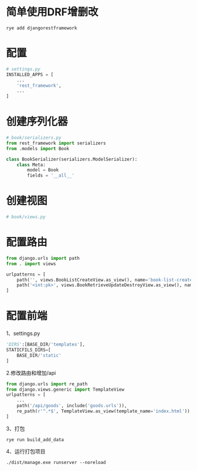 # 简单使用DRF增删改
```shell
rye add djangorestframework
```
# 配置
```python
# settings.py
INSTALLED_APPS = [
    ...
    'rest_framework',
    ...
]
```
# 创建序列化器
```python
# book/serializers.py
from rest_framework import serializers
from .models import Book

class BookSerializer(serializers.ModelSerializer):
    class Meta:
        model = Book
        fields = '__all__'
```
# 创建视图
```python
# book/views.py 

```
# 配置路由
```python
from django.urls import path
from . import views

urlpatterns = [
    path('', views.BookListCreateView.as_view(), name='book-list-create'),
    path('<int:pk>', views.BookRetrieveUpdateDestroyView.as_view(), name='book-retrieve-update-destroy'),
]
```
# 配置前端
1、settings.py
```python
'DIRS':[BASE_DIR/'templates'],
STATICFILS_DIRS=[
    BASE_DIR/'static'
]
```
2.修改路由和增加/api
```python
from django.urls import re_path
from django.views.generic import TemplateView
urlpatterns = [
    ...
    path('/api/goods', include('goods.urls')),
    re_path(r'^.*$', TemplateView.as_view(template_name='index.html')),
]
```
3、打包
```shell
rye run build_add_data
```
4、运行打包项目
```shell
./dist/manage.exe runserver --noreload
```